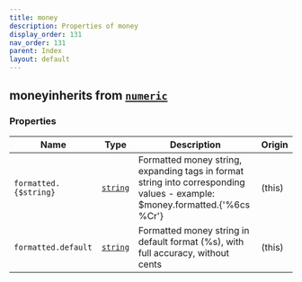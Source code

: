 ```yaml
---
title: money
description: Properties of money
display_order: 131
nav_order: 131
parent: Index
layout: default
---
```


## moneyinherits from [`numeric`](./numeric.html)

### Properties

| Name | Type | Description | Origin |
|------|------|-------------|--------|
| `formatted.{$string}` | [`string`](./string.html) | Formatted money string, expanding tags in format string into corresponding values - example: $money.formatted.{'%6cs %Cr'} | (this) |
| `formatted.default` | [`string`](./string.html) | Formatted money string in default format (%s), with full accuracy, without cents | (this) |

